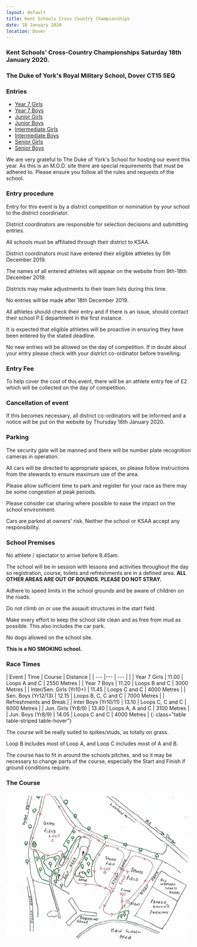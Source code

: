 ```yaml
---
layout: default
title: Kent Schools Cross Country Championships
date: 18 January 2020
location: Dover
---
```


### Kent Schools' Cross-Country Championships Saturday 18th January 2020.

### The Duke of York's Royal Military School, Dover CT15 5EQ

<div class="panel panel-info">
    <div class="panel-heading">
        <h3 class="panel-title">Entries</h3>
    </div>
    <div class="panel-body">
        <ul>
            <li><a href="/files/events/19-20/2020-01-18-kent-schools-cross-country-champs/Year7GirlsEntries.pdf">Year 7 Girls</a></li>
            <li><a href="/files/events/19-20/2020-01-18-kent-schools-cross-country-champs/Year7BoysEntries.pdf">Year 7 Boys</a></li>
            <li><a href="/files/events/19-20/2020-01-18-kent-schools-cross-country-champs/JuniorGirlsEntries.pdf">Junior Girls</a></li>
            <li><a href="/files/events/19-20/2020-01-18-kent-schools-cross-country-champs/JuniorBoysEntries.pdf">Junior Boys</a></li>
            <li><a href="/files/events/19-20/2020-01-18-kent-schools-cross-country-champs/IntermediateGirlsEntries.pdf">Intermediate Girls</a></li>
            <li><a href="/files/events/19-20/2020-01-18-kent-schools-cross-country-champs/IntermediateBoysEntries.pdf">Intermediate Boys</a></li>
            <li><a href="/files/events/19-20/2020-01-18-kent-schools-cross-country-champs/SeniorGirlsEntries.pdf">Senior Girls</a></li>
            <li><a href="/files/events/19-20/2020-01-18-kent-schools-cross-country-champs/SeniorBoysEntries.pdf">Senior Boys</a></li>
        </ul>
    </div>
</div>

We are very grateful to The Duke of York's School for hosting our event this year. As this is an M.O.D. site there are special requirements that must be adhered to. Please ensure you follow all the rules and requests of the school.

### Entry procedure

Entry for this event is by a district competition or nomination by your school to the district coordinator.

District coordinators are responsible for selection decisions and submitting entries.

All schools must be affiliated through their district to KSAA.

District coordinators must have entered their eligible athletes by 5th December 2019.

The names of all entered athletes will appear on the website from 9th-18th December 2019.

Districts may make adjustments to their team lists during this time.

No entries will be made after 18th December 2019.

All athletes should check their entry and if there is an issue, should contact their school P.E department in the first instance.

It is expected that eligible athletes will be proactive in ensuring they have been entered by the stated deadline.

No new entries will be allowed on the day of competition. If in doubt about your entry please check with your district co-ordinator before travelling.

### Entry Fee

To help cover the cost of this event, there will be an athlete entry fee of &#163;2 which will be collected on the day of competition.

### Cancellation of event

If this becomes necessary, all district co-ordinators will be informed and a notice will be put on the website by Thursday 16th January 2020.

### Parking

The security gate will be manned and there will be number plate recognition cameras in operation.

All cars will be directed to appropriate spaces, so please follow instructions from the stewards to ensure maximum use of the area.

Please allow sufficient time to park and register for your race as there may be some congestion at peak periods.

Please consider car sharing where possible to ease the impact on the school environment.

Cars are parked at owners' risk. Neither the school or KSAA accept any responsibility.

### School Premises

No athlete / spectator to arrive before 8.45am.

The school will be in session with lessons and activities throughout the day so registration, course, toilets and refreshments are in a defined area. **ALL OTHER AREAS ARE OUT OF BOUNDS. PLEASE DO NOT STRAY.**

Adhere to speed limits in the school grounds and be aware of children on the roads.

Do not climb on or use the assault structures in the start field.

Make every effort to keep the school site clean and as free from mud as possible. This also includes the car park.

No dogs allowed on the school site.

**This is a NO SMOKING school.**

### Race Times

| Event | Time | Course | Distance |
| --- |--- | --- | |
| Year 7 Girls | 11.00 | Loops A and C | 2550 Metres |
| Year 7 Boys | 11.20 | Loops B and C | 3000 Metres |
| Inter/Sen. Girls (Yr10+) | 11.45 | Loops C and C | 4000 Metres |
| Sen. Boys (Yr12/13) | 12.15 | Loops B, C, C and C | 7000 Metres |
| Refreshments and Break |
| Inter Boys (Yr10/11) | 13.10 | Loops C, C and C | 6000 Metres |
| Jun. Girls (Yr8/9) | 13.40 | Loops A, A and C | 3100 Metres |
| Jun. Boys (Yr8/9) | 14.05 | Loops C and C | 4000 Metres |
{: class="table table-striped table-hover"}

The course will be really suited to spikes/studs, as totally on grass.

Loop B includes most of Loop A, and Loop C includes most of A and B.

The course has to fit in around the schools pitches, and so it may be necessary to change parts of the course, especially the Start and Finish if ground conditions require.

### The Course

<a href="/images/events/16-17/2017-01-21-kent-schools-cross-country-champs/course-map.PNG" target="_blank">
    <img src="/images/events/16-17/2017-01-21-kent-schools-cross-country-champs/course-map.PNG" style="max-width:100%;"/>
</a>
